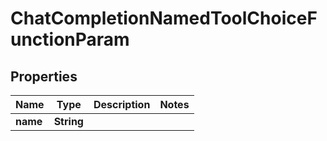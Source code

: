 

# ChatCompletionNamedToolChoiceFunctionParam


## Properties

| Name | Type | Description | Notes |
|------------ | ------------- | ------------- | -------------|
|**name** | **String** |  |  |



